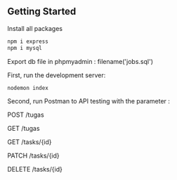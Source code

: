 ## Getting Started

Install all packages

```bash
npm i express
npm i mysql
```

Export db file in phpmyadmin : filename('jobs.sql')

First, run the development server:

```bash
nodemon index
```

Second, run Postman to API testing with the parameter :

POST /tugas

GET /tugas

GET /tasks/{id}

PATCH /tasks/{id}

DELETE /tasks/{id}
